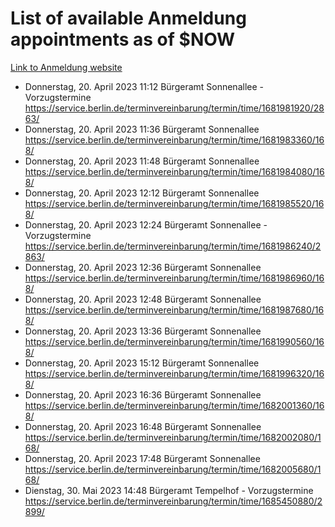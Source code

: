 # List of available Anmeldung appointments as of $NOW
[Link to Anmeldung website](https://service.berlin.de/terminvereinbarung/termin/tag.php?termin=1&anliegen[]=120686&dienstleisterlist=122210,122217,327316,122219,327312,122227,327314,122231,327346,122243,327348,122254,122252,329742,122260,329745,122262,329748,122271,327278,122273,327274,122277,327276,330436,122280,327294,122282,327290,122284,327292,122291,327270,122285,327266,122286,327264,122296,327268,150230,329760,122297,327286,122294,327284,122312,329763,122314,329775,122304,327330,122311,327334,122309,327332,317869,122281,327352,122279,329772,122283,122276,327324,122274,327326,122267,329766,122246,327318,122251,327320,122257,327322,122208,327298,122226,327300&herkunft=http%3A%2F%2Fservice.berlin.de%2Fdienstleistung%2F120686%2F)
- Donnerstag, 20. April 2023 11:12 Bürgeramt Sonnenallee - Vorzugstermine https://service.berlin.de/terminvereinbarung/termin/time/1681981920/2863/
- Donnerstag, 20. April 2023 11:36 Bürgeramt Sonnenallee https://service.berlin.de/terminvereinbarung/termin/time/1681983360/168/
- Donnerstag, 20. April 2023 11:48 Bürgeramt Sonnenallee https://service.berlin.de/terminvereinbarung/termin/time/1681984080/168/
- Donnerstag, 20. April 2023 12:12 Bürgeramt Sonnenallee https://service.berlin.de/terminvereinbarung/termin/time/1681985520/168/
- Donnerstag, 20. April 2023 12:24 Bürgeramt Sonnenallee - Vorzugstermine https://service.berlin.de/terminvereinbarung/termin/time/1681986240/2863/
- Donnerstag, 20. April 2023 12:36 Bürgeramt Sonnenallee https://service.berlin.de/terminvereinbarung/termin/time/1681986960/168/
- Donnerstag, 20. April 2023 12:48 Bürgeramt Sonnenallee https://service.berlin.de/terminvereinbarung/termin/time/1681987680/168/
- Donnerstag, 20. April 2023 13:36 Bürgeramt Sonnenallee https://service.berlin.de/terminvereinbarung/termin/time/1681990560/168/
- Donnerstag, 20. April 2023 15:12 Bürgeramt Sonnenallee https://service.berlin.de/terminvereinbarung/termin/time/1681996320/168/
- Donnerstag, 20. April 2023 16:36 Bürgeramt Sonnenallee https://service.berlin.de/terminvereinbarung/termin/time/1682001360/168/
- Donnerstag, 20. April 2023 16:48 Bürgeramt Sonnenallee https://service.berlin.de/terminvereinbarung/termin/time/1682002080/168/
- Donnerstag, 20. April 2023 17:48 Bürgeramt Sonnenallee https://service.berlin.de/terminvereinbarung/termin/time/1682005680/168/
- Dienstag, 30. Mai 2023 14:48 Bürgeramt Tempelhof - Vorzugstermine https://service.berlin.de/terminvereinbarung/termin/time/1685450880/2899/
